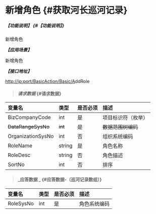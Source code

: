 # 新增角色 {#获取河长巡河记录}

##### _【功能说明】_ {#【功能说明】}

新增角色

_**【应用场景】**_

新增角色

_**【接口地址】**_

[http://ip:port/BasicAction/](http://ip:port/HMQuery/PatrolRiver/GetPatrolRivers)[Basic](http://ip:port/HMQuery/PatrolRiver/GetPatrolRivers)[/A](http://ip:port/HMQuery/PatrolRiver/GetPatrolRivers)ddRole

> #### _请求数据_ {#请求数据}

| 变量名 | 类型 | 是否必须 | 描述 |
| :--- | :--- | :--- | :--- |
| BizCompanyCode | int | 是 | 项目标识符（枚举） |
| ~~DataRangeSysNo~~ | ~~int~~ | ~~是~~ | ~~数据范围树编码~~ |
| OrganizationSysNo | int | 否 | 组织系统编码 |
| RoleName | string | 是 | 角色名称 |
| RoleDesc | string | 否 | 角色描述 |
| SortNo | int | 否 | 排序 |

> #### _应答数据 _ {#应答数据-（巡河记录数组）}

| 变量名 | 类型 | 是否必须 | 描述 |
| :--- | :--- | :--- | :--- |
| RoleSysNo | int | 是 | 角色系统编码 |



